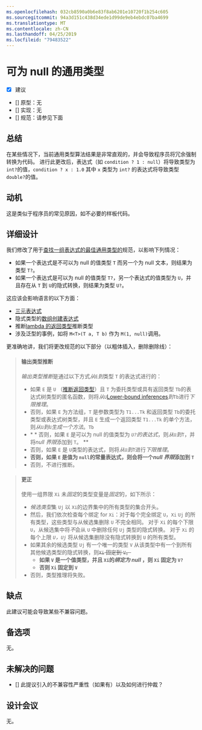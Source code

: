 ```yaml
---
ms.openlocfilehash: 032cb8590a0b6e83f8ab6201e10720f1b254c605
ms.sourcegitcommit: 94a3d151c438d34ede1d99de9eb4ebdc07ba4699
ms.translationtype: MT
ms.contentlocale: zh-CN
ms.lasthandoff: 04/25/2019
ms.locfileid: "79483522"
---
```

# <a name="nullable-enhanced-common-type"></a>可为 null 的通用类型

* [x] 建议
* [] 原型：无
* [] 实现：无
* [] 规范：请参见下面

## <a name="summary"></a>总结
[summary]: #summary

在某些情况下，当前通用类型算法结果是非常直观的，并会导致程序员将冗余强制转换为代码。 进行此更改后，表达式（如 `condition ? 1 : null`）将导致类型为 `int?`的值，`condition ? x : 1.0` 其中 `x` 类型为 `int?` 的表达式将导致类型 `double?`的值。

## <a name="motivation"></a>动机
[motivation]: #motivation

这是类似于程序员的常见原因，如不必要的样板代码。

## <a name="detailed-design"></a>详细设计
[design]: #detailed-design

我们修改了用于[查找一组表达式的最佳通用类型的](https://github.com/dotnet/csharplang/blob/master/spec/expressions.md#finding-the-best-common-type-of-a-set-of-expressions)规范，以影响下列情况：

- 如果一个表达式是不可以为 null 的值类型 `T` 而另一个为 null 文本，则结果为类型 `T?`。
- 如果一个表达式是可以为 null 的值类型 `T?`，另一个表达式的值类型为 `U`，并且存在从 `T` 到 `U`的隐式转换，则结果为类型 `U?`。

这应该会影响语言的以下方面：

- [三元表达式](https://github.com/dotnet/csharplang/blob/master/spec/expressions.md#conditional-operator)
- 隐式类型的[数组创建表达式](https://github.com/dotnet/csharplang/blob/master/spec/expressions.md#array-creation-expressions)
- 推断[lambda 的返回类型](https://github.com/dotnet/csharplang/blob/master/spec/expressions.md#inferred-return-type)推断类型
- 涉及泛型的事例，如将 `M<T>(T a, T b)` 作为 `M(1, null)`调用。

更准确地讲，我们将更改规范的以下部分（以粗体插入，删除删除线）：

> #### <a name="output-type-inferences"></a>输出类型推断
> 
> *输出类型推断*是通过以下方式*从*`E`*到*类型 `T` 的表达式进行的：
> 
> *  如果 `E` 是 `U` （[推断返回类型](expressions.md#inferred-return-type)）且 `T` 为委托类型或具有返回类型 `Tb`的表达式树类型的匿名函数，则将*从*`U`[Lower-bound inferences](expressions.md#lower-bound-inferences)*到*`Tb`进行*下限推理*。
> *  否则，如果 `E` 为方法组，`T` 是参数类型为 `T1...Tk` 和返回类型 `Tb`的委托类型或表达式树类型，并且 `E` 生成一个返回类型 `T1...Tk` 的单个方法，则*从*`U`*到*`U`*生成一个方法*。`Tb`
> *  \* * 否则，如果 `E` 是可以为 null 的值类型为 *`U?`的表达式*，则*从*`U`*到*`T`，并将*null 界限*添加到 `T`。 **
> *  否则，如果 `E` 是 `U`类型的表达式，则将*从*`U`*到*`T`进行*下限推理*。
> *  **否则，如果 `E` 是值为 `null`的常量表达式，则会将一个*null 界限*添加到 `T`** 
> *  否则，不进行推断。

> #### <a name="fixing"></a>更正
> 
> 使用一组界限 `Xi` 未*固定*的类型变量是*固定*的，如下所示：
> 
> *  *候选类型*集 `Uj` 以 `Xi`的边界集中的所有类型的集合开头。
> *  然后，我们依次检查每个绑定 for `Xi`：对于每个完全绑定 `U`，`Xi` `Uj` 的所有类型，这些类型与从候选集删除 `U` 不完全相同。 对于 `Xi` 的每个下限 `U`，从候选集中将*不*会从 `U` 中删除任何 `Uj` 类型的隐式转换。 对于 `Xi` 的每个上限 *`U`，`Uj`* 将从候选集删除没有隐式转换到 `U` 的所有类型。
> *  如果其余的候选类型 `Uj` 有一个唯一的类型 `V` 从该类型中有一个到所有其他候选类型的隐式转换，则~~`Xi` 固定到 `V`。~~
>     -  **如果 `V` 是一个值类型，并且 `Xi`的*绑定为 null* ，则 `Xi` 固定为 `V?`**
>     -  **否则 `Xi` 固定到 `V`**
> *  否则，类型推理将失败。

## <a name="drawbacks"></a>缺点
[drawbacks]: #drawbacks

此建议可能会导致某些不兼容问题。

## <a name="alternatives"></a>备选项
[alternatives]: #alternatives

无。

## <a name="unresolved-questions"></a>未解决的问题
[unresolved]: #unresolved-questions

- [] 此提议引入的不兼容性严重性（如果有）以及如何进行仲裁？

## <a name="design-meetings"></a>设计会议

无。
